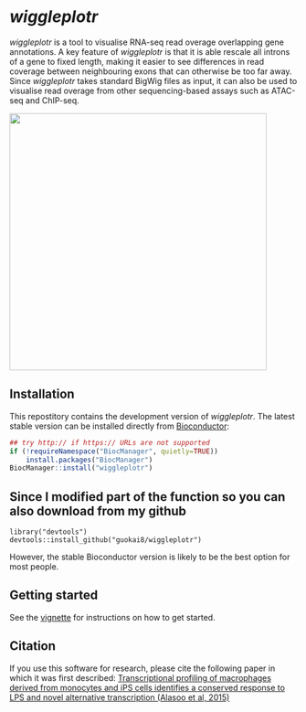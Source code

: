 
# _wiggleplotr_
_wiggleplotr_ is a tool to visualise RNA-seq read overage overlapping gene annotations. A key feature of _wiggleplotr_ is that it is able rescale all introns of a gene to fixed length, making it easier to see differences in read coverage between neighbouring exons that can otherwise be too far away. Since _wiggleplotr_ takes standard BigWig files as input, it can also be used to visualise read overage from other sequencing-based assays such as ATAC-seq and ChIP-seq. 

<img src="PTK2B.png" width="450">

## Installation
This repostitory contains the development version of _wiggleplotr_. The latest stable version can be installed directly from [Bioconductor](https://bioconductor.org/packages/wiggleplotr/):
```r
## try http:// if https:// URLs are not supported
if (!requireNamespace("BiocManager", quietly=TRUE))
    install.packages("BiocManager")
BiocManager::install("wiggleplotr")
```
## Since I modified part of the function so you can also download from my github
```
library("devtools")
devtools::install_github("guokai8/wiggleplotr")
```
However, the stable Bioconductor version is likely to be the best option for most people.

## Getting started
See the [vignette](https://htmlpreview.github.io/?https://github.com/kauralasoo/wiggleplotr/blob/master/vignettes/wiggleplotr.html) for instructions on how to get started.

## Citation
If you use this software for research, please cite the following paper in which it was first described: [Transcriptional profiling of macrophages derived from monocytes and iPS cells identifies a conserved response to LPS and novel alternative transcription (Alasoo et al, 2015)](http://www.nature.com/articles/srep12524)
